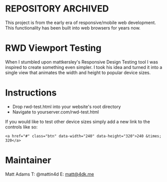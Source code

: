 REPOSITORY ARCHIVED
==================
This project is from the early era of responsive/mobile web development.
This functionality has been built into web browsers for years now.

RWD Viewport Testing
==================
When I stumbled upon mattkersley's Responsive Design Testing tool I was inspired to create something even simpler. I took his idea and turned it into a single view that animates the width and height to popular device sizes.

Instructions
==================
+ Drop rwd-test.html into your website's root directory
+ Navigate to yourserver.com/rwd-test.html

If you would like to test other device sizes simply add a new link to the controls like so:

	<a href="#" class="btn" data-width="240" data-height="320">240 &times; 320</a>

Maintainer
==================
Matt Adams T: @mattin4d E: matt@4dk.me
